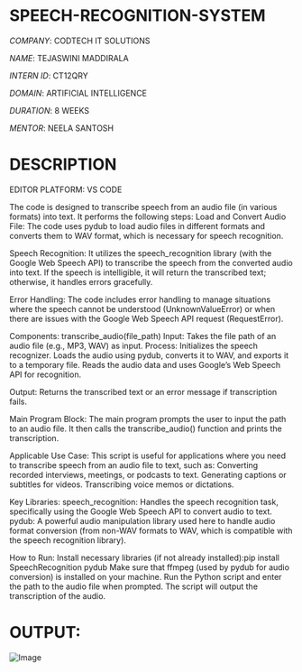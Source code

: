 # SPEECH-RECOGNITION-SYSTEM

*COMPANY*: CODTECH IT SOLUTIONS

*NAME*: TEJASWINI MADDIRALA

*INTERN ID*: CT12QRY

*DOMAIN*: ARTIFICIAL INTELLIGENCE

*DURATION*: 8 WEEKS

*MENTOR*: NEELA SANTOSH

# DESCRIPTION
EDITOR PLATFORM: VS CODE

The code is designed to transcribe speech from an audio file (in various formats) into text.
It performs the following steps:
Load and Convert Audio File:
The code uses pydub to load audio files in different formats and converts them to WAV format, which is necessary for speech recognition.

Speech Recognition:
It utilizes the speech_recognition library (with the Google Web Speech API) to transcribe the speech from the converted audio into text.
If the speech is intelligible, it will return the transcribed text; otherwise, it handles errors gracefully.

Error Handling:
The code includes error handling to manage situations where the speech cannot be understood (UnknownValueError) or when there are issues with the Google Web Speech API request (RequestError).

Components:
transcribe_audio(file_path)
Input: Takes the file path of an audio file (e.g., MP3, WAV) as input.
Process:
Initializes the speech recognizer.
Loads the audio using pydub, converts it to WAV, and exports it to a temporary file.
Reads the audio data and uses Google’s Web Speech API for recognition.

Output: Returns the transcribed text or an error message if transcription fails.

Main Program Block:
The main program prompts the user to input the path to an audio file.
It then calls the transcribe_audio() function and prints the transcription.

Applicable Use Case:
This script is useful for applications where you need to transcribe speech from an audio file to text, such as:
Converting recorded interviews, meetings, or podcasts to text.
Generating captions or subtitles for videos.
Transcribing voice memos or dictations.

Key Libraries:
speech_recognition: Handles the speech recognition task, specifically using the Google Web Speech API to convert audio to text.
pydub: A powerful audio manipulation library used here to handle audio format conversion (from non-WAV formats to WAV, which is compatible with the speech recognition library).

How to Run:
Install necessary libraries (if not already installed):pip install SpeechRecognition pydub
Make sure that ffmpeg (used by pydub for audio conversion) is installed on your machine.
Run the Python script and enter the path to the audio file when prompted.
The script will output the transcription of the audio.

# OUTPUT:
![Image](https://github.com/user-attachments/assets/5b27afcc-bc59-49df-899c-d3dc7b59ac09)

